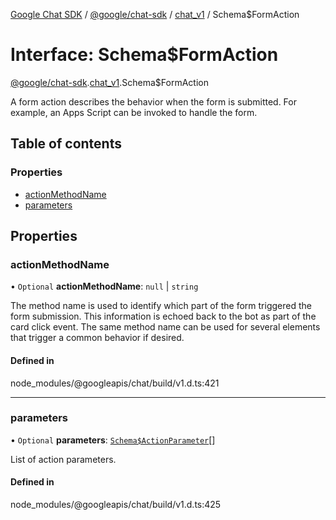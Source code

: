 [Google Chat SDK](../README.md) / [@google/chat-sdk](../modules/google_chat_sdk.md) / [chat\_v1](../modules/google_chat_sdk.chat_v1.md) / Schema$FormAction

# Interface: Schema$FormAction

[@google/chat-sdk](../modules/google_chat_sdk.md).[chat_v1](../modules/google_chat_sdk.chat_v1.md).Schema$FormAction

A form action describes the behavior when the form is submitted. For example, an Apps Script can be invoked to handle the form.

## Table of contents

### Properties

- [actionMethodName](google_chat_sdk.chat_v1.Schema_FormAction.md#actionmethodname)
- [parameters](google_chat_sdk.chat_v1.Schema_FormAction.md#parameters)

## Properties

### actionMethodName

• `Optional` **actionMethodName**: ``null`` \| `string`

The method name is used to identify which part of the form triggered the form submission. This information is echoed back to the bot as part of the card click event. The same method name can be used for several elements that trigger a common behavior if desired.

#### Defined in

node_modules/@googleapis/chat/build/v1.d.ts:421

___

### parameters

• `Optional` **parameters**: [`Schema$ActionParameter`](google_chat_sdk.chat_v1.Schema_ActionParameter.md)[]

List of action parameters.

#### Defined in

node_modules/@googleapis/chat/build/v1.d.ts:425
